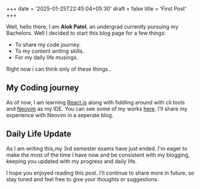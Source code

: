 +++
date = '2025-01-25T22:45:04+05:30'
draft = false 
title = 'First Post'
+++

Well, hello there,
I am **Alok Patel**, an undergrad currently pursuing my Bachelors.
Well I decided to start this blog page for a few things:
 - To share my code journey. 
 - To  my content writing skills.
 - For my daily life musings.

Right now i can think only of these things..

## My Coding journey
As of now, I am learning [React.js](https://react.dev) along with fiddling around with cli tools and [Neovim](https://neovim.io) as my IDE.
You can see some of my works [here](https://alok.html-5.me/projects). I'll share my experience with Neovim in a seperate blog.
## Daily Life Update 
As I am writing this,my 3rd semester exams have just ended. I'm eager to make the most of the time I have now and be consistent with my blogging, keeping you updated with my progress and daily life.

I hope you enjoyed reading this post. I'll continue to share more in future, so stay tuned and feel free to give your thoughts or suggestions.

